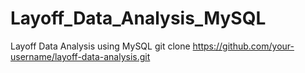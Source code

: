 # Layoff_Data_Analysis_MySQL
Layoff Data Analysis using MySQL
git clone https://github.com/your-username/layoff-data-analysis.git
